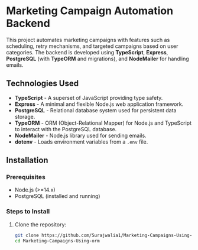 # Marketing Campaign Automation Backend

This project automates marketing campaigns with features such as scheduling, retry mechanisms, and targeted campaigns based on user categories. The backend is developed using **TypeScript**, **Express**, **PostgreSQL** (with **TypeORM** and migrations), and **NodeMailer** for handling emails.

  
## Technologies Used

- **TypeScript** - A superset of JavaScript providing type safety.
- **Express** - A minimal and flexible Node.js web application framework.
- **PostgreSQL** - Relational database system used for persistent data storage.
- **TypeORM** - ORM (Object-Relational Mapper) for Node.js and TypeScript to interact with the PostgreSQL database.
- **NodeMailer** - Node.js library used for sending emails.
- **dotenv** - Loads environment variables from a `.env` file.
  
## Installation

### Prerequisites

- Node.js (>=14.x)
- PostgreSQL (installed and running)
  
### Steps to Install

1. Clone the repository:

   ```bash
   git clone https://github.com/Surajwalia1/Marketing-Campaigns-Using-orm.git
   cd Marketing-Campaigns-Using-orm
